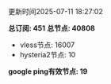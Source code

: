 更新时间2025-07-11 18:27:02

**总订阅: 451**
**总节点: 40808**
- vless节点: 16007
- hysteria2节点: 10

**google ping有效节点: 19**
